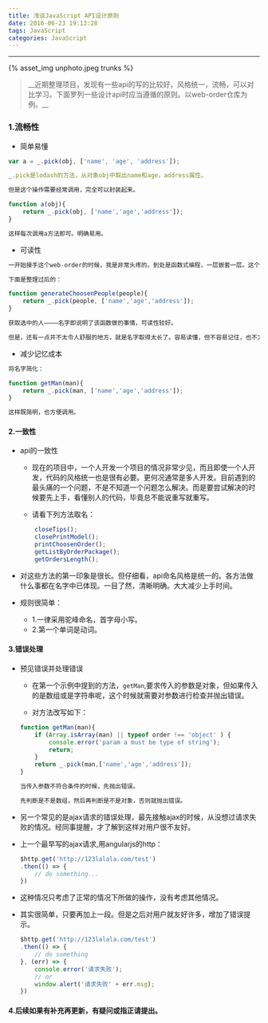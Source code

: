 ```yaml
---
title: 浅谈JavaScript API设计原则
date: 2016-06-23 19:13:28
tags: JavaScript
categories: JavaScript
---
```


<hr>

{% asset_img unphoto.jpeg trunks %}

<blockquote>
__近期整理项目，发现有一些api的写的比较好，风格统一，流畅，可以对比学习。下面罗列一些设计api时应当遵循的原则。以web-order仓库为例。__

</blockquote>

<!--more-->

###	1.流畅性

*	简单易懂

```javascript
var a = _.pick(obj, ['name', 'age', 'address']);

_.pick是lodash的方法，从对象obj中取出name和age，address属性。

但是这个操作需要经常调用，完全可以封装起来。

function a(obj){
	return _.pick(obj, ['name','age','address']);
}

这样每次调用a方法即可。明确易用。
```


*	可读性

```javascript
一开始接手这个web-order的时候，我是非常头疼的。到处是函数式编程，一层嵌套一层。这个时候如果没有交接，代码对新接触的人来说是非常痛苦的，所以有必要增强方法的可读性。

下面是整理过后的：

function generateChoosenPeople(people){
	return _.pick(people, ['name','age','address']);
}

获取选中的人————名字即说明了该函数做的事情，可读性较好。

但是，还有一点并不太令人舒服的地方，就是名字取得太长了。容易读懂，但不容易记住，也不方便使用。所以就需要下一点。
```

*	减少记忆成本

```javascript
将名字简化：

function getMan(man){
	return _.pick(man, ['name','age','address']);
}

这样既简明，也方便调用。
```

#### 2.一致性

*	api的一致性
	*	现在的项目中，一个人开发一个项目的情况非常少见，而且即使一个人开发，代码的风格统一也是很有必要。更何况通常是多人开发。目前遇到的最头痛的一个问题，不是不知道一个问题怎么解决。而是要尝试解决的时候要先上手，看懂别人的代码，毕竟总不能说重写就重写。

	* 请看下列方法取名：

	```javascript
		closeTips();
		closePrintModel();
		printChoosenOrder();
		getListByOrderPackage();
		getOrdersLength();
	```

*	对这些方法的第一印象是很长。但仔细看，api命名风格是统一的。各方法做什么事都在名字中已体现。一目了然，清晰明确。大大减少上手时间。

* 规则很简单：
	* 1.一律采用驼峰命名，首字母小写。
	* 2.第一个单词是动词。

#### 3.错误处理

*	预见错误并处理错误
	* 在第一个示例中提到的方法，`getMan`,要求传入的参数是对象，但如果传入的是数组或是字符串呢，这个时候就需要对参数进行检查并抛出错误。

	* 对方法改写如下：

	```javascript
	function getMan(man){
		if (Array.isArray(man) || typeof order !== 'object' ) {
			console.error('param a must be type of string');
			return;
		}
		return _.pick(man,['name','age','address']);
	}

	当传入参数不符合条件的时候，先抛出错误。

	先判断是不是数组，然后再判断是不是对象，否则就抛出错误。
	```
*	另一个常见的是ajax请求的错误处理，最先接触ajax的时候，从没想过请求失败的情况。经同事提醒，才了解到这样对用户很不友好。
* 	上一个最早写的ajax请求,用angularjs的http：

	```javascript
	$http.get('http://123lalala.com/test')
	.then(() => {
		// do something...
	})
	```

*	这种情况只考虑了正常的情况下所做的操作，没有考虑其他情况。
*	其实很简单，只要再加上一段。但是之后对用户就友好许多，增加了错误提示。


	```javascript
	$http.get('http://123lalala.com/test')
	.then(() => {
		// do something
	}, (err) => {
		console.error('请求失败');
		// or
		window.alert('请求失败' + err.msg);
	})
	```




#### 4.后续如果有补充再更新，有疑问或指正请提出。

